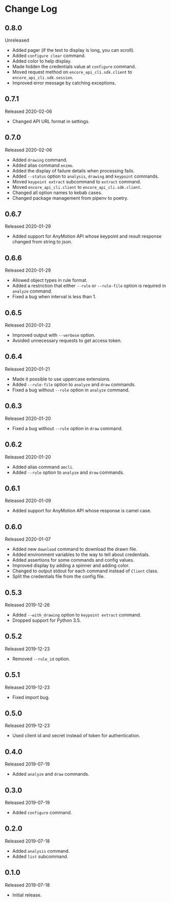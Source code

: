 # Change Log

## 0.8.0

Unreleased

- Added pager (if the text to display is long, you can scroll).
- Added `configure clear` command.
- Added color to help display.
- Made hidden the credentials value at `configure` command.
- Moved request method on `encore_api_cli.sdk.client` to `encore_api_cli.sdk.session`.
- Improved error message by catching exceptions.

## 0.7.1

Released 2020-02-06

- Changed API URL format in settings.

## 0.7.0

Released 2020-02-06

- Added `drawing` command.
- Added alias command `enimo`.
- Added the display of failure details when processing fails.
- Added `--status` option to `analysis`, `drawing` and `keypoint` commands.
- Moved `keypoint extract` subcommand to `extract` command.
- Moved `encore_api_cli.client` to `encore_api_cli.sdk.client`.
- Changed all option names to kebab cases.
- Changed package management from pipenv to poetry.

## 0.6.7

Released 2020-01-29

- Added support for AnyMotion API whose keypoint and result response changed from string to json.

## 0.6.6

Released 2020-01-29

- Allowed object types in rule format.
- Added a restriction that either `--rule` or `--rule-file` option is required in `analyze` command.
- Fixed a bug when interval is less than 1.

## 0.6.5

Released 2020-01-22

- Improved output with `--verbose` option.
- Avoided unnecessary requests to get access token.

## 0.6.4

Released 2020-01-21

- Made it possible to use uppercase extensions.
- Added `--rule-file` option to `analyze` and `draw` commands.
- Fixed a bug without `--rule` option in `analyze` command.

## 0.6.3

Released 2020-01-20

- Fixed a bug without `--rule` option in `draw` command.

## 0.6.2

Released 2020-01-20

- Added alias command `amcli`.
- Added `--rule` option to `analyze` and `draw` commands.

## 0.6.1

Released 2020-01-09

- Added support for AnyMotion API whose response is camel case.

## 0.6.0

Released 2020-01-07

- Added new `download` command to download the drawn file.
- Added environment variables to the way to tell about credentials.
- Added assertions for some commands and config values.
- Improved display by adding a spinner and adding color.
- Changed to output stdout for each command instead of `Client` class.
- Split the credentials file from the config file.

## 0.5.3

Released 2019-12-26

- Added `--with_drawing` option to `keypoint extract` command.
- Dropped support for Python 3.5.

## 0.5.2

Released 2019-12-23

- Removed `--rule_id` option.

## 0.5.1

Released 2019-12-23

- Fixed import bug.

## 0.5.0

Released 2019-12-23

- Used client id and secret instead of token for authentication.

## 0.4.0

Released 2019-07-19

- Added `analyze` and `draw` commands.

## 0.3.0

Released 2019-07-19

- Added `configure` command.

## 0.2.0

Released 2019-07-18

- Added `analysis` command.
- Added `list` subcommand.

## 0.1.0

Released 2019-07-18

- Initial release.
